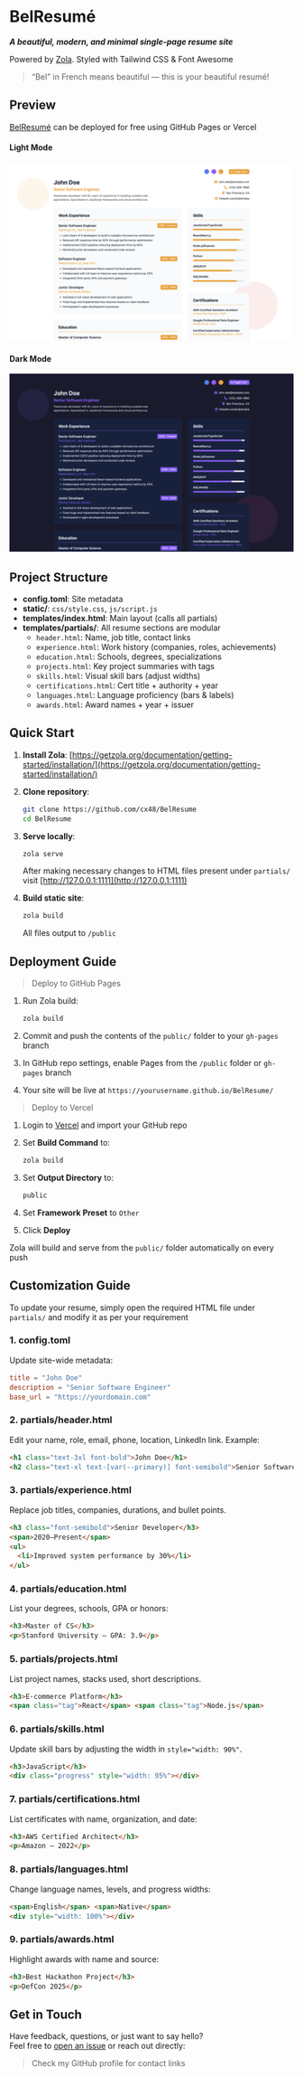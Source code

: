 # BelResumé

***A beautiful, modern, and minimal single-page resume site***

Powered by [Zola](https://getzola.org/). Styled with Tailwind CSS & Font Awesome

> “Bel” in French means beautiful — this is your beautiful resumé!

## Preview

[BelResumé](https://cx48.github.io/BelResume/) can be deployed for free using GitHub Pages or Vercel

#### Light Mode

![Light Mode](screenshots/light.png)

#### Dark Mode

![Dark Mode](screenshots/dark.png)

## Project Structure

- **config.toml**: Site metadata  
- **static/**: `css/style.css`, `js/script.js`  
- **templates/index.html**: Main layout (calls all partials)  
- **templates/partials/**: All resume sections are modular
  - `header.html`: Name, job title, contact links
  - `experience.html`: Work history (companies, roles, achievements)
  - `education.html`: Schools, degrees, specializations
  - `projects.html`: Key project summaries with tags
  - `skills.html`: Visual skill bars (adjust widths)
  - `certifications.html`: Cert title + authority + year
  - `languages.html`: Language proficiency (bars & labels)
  - `awards.html`: Award names + year + issuer

## Quick Start

1. **Install Zola**: [https://getzola.org/documentation/getting-started/installation/](https://getzola.org/documentation/getting-started/installation/) 

2. **Clone repository**:
   ```bash
   git clone https://github.com/cx48/BelResume
   cd BelResume
   ```

3. **Serve locally**:
   ```bash
   zola serve
   ```

   After making necessary changes to HTML files present under `partials/` visit [http://127.0.0.1:1111](http://127.0.0.1:1111)

4. **Build static site**:
   ```bash
   zola build
   ```
   All files output to `/public`

## Deployment Guide

> Deploy to GitHub Pages

1. Run Zola build:
   ```bash
   zola build
   ```

2. Commit and push the contents of the `public/` folder to your `gh-pages` branch

3. In GitHub repo settings, enable Pages from the `/public` folder or `gh-pages` branch

4. Your site will be live at `https://yourusername.github.io/BelResume/`

> Deploy to Vercel

1. Login to [Vercel](https://vercel.com) and import your GitHub repo

2. Set **Build Command** to:
   ```bash
   zola build
   ```

3. Set **Output Directory** to:
   ```bash
   public
   ```

4. Set **Framework Preset** to `Other`

5. Click **Deploy**

Zola will build and serve from the `public/` folder automatically on every push

## Customization Guide

To update your resume, simply open the required HTML file under `partials/` and modify it as per your requirement

### 1. **config.toml**  
Update site-wide metadata:
```toml
title = "John Doe"
description = "Senior Software Engineer"
base_url = "https://yourdomain.com"
```

### 2. **partials/header.html**
Edit your name, role, email, phone, location, LinkedIn link. Example:
```html
<h1 class="text-3xl font-bold">John Doe</h1>
<h2 class="text-xl text-[var(--primary)] font-semibold">Senior Software Engineer</h2>
```

### 3. **partials/experience.html**
Replace job titles, companies, durations, and bullet points.
```html
<h3 class="font-semibold">Senior Developer</h3>
<span>2020–Present</span>
<ul>
  <li>Improved system performance by 30%</li>
</ul>
```

### 4. **partials/education.html**
List your degrees, schools, GPA or honors:
```html
<h3>Master of CS</h3>
<p>Stanford University — GPA: 3.9</p>
```

### 5. **partials/projects.html**
List project names, stacks used, short descriptions.
```html
<h3>E-commerce Platform</h3>
<span class="tag">React</span> <span class="tag">Node.js</span>
```

### 6. **partials/skills.html**
Update skill bars by adjusting the width in `style="width: 90%"`.
```html
<h3>JavaScript</h3>
<div class="progress" style="width: 95%"></div>
```

### 7. **partials/certifications.html**
List certificates with name, organization, and date:
```html
<h3>AWS Certified Architect</h3>
<p>Amazon – 2022</p>
```

### 8. **partials/languages.html**
Change language names, levels, and progress widths:
```html
<span>English</span> <span>Native</span>
<div style="width: 100%"></div>
```

### 9. **partials/awards.html**
Highlight awards with name and source:
```html
<h3>Best Hackathon Project</h3>
<p>DefCon 2025</p>
```

## Get in Touch

Have feedback, questions, or just want to say hello?  
Feel free to [open an issue](https://github.com/cx48/BelResume/issues) or reach out directly:

> Check my GitHub profile for contact links
